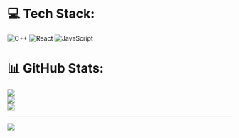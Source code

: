 
# 💻 Tech Stack:
![C++](https://img.shields.io/badge/c++-%2300599C.svg?style=for-the-badge&logo=c%2B%2B&logoColor=white) ![React](https://img.shields.io/badge/react-%2320232a.svg?style=for-the-badge&logo=react&logoColor=%2361DAFB) ![JavaScript](https://img.shields.io/badge/javascript-%23323330.svg?style=for-the-badge&logo=javascript&logoColor=%23F7DF1E)
# 📊 GitHub Stats:
![](https://github-readme-stats.vercel.app/api?username=shawnspitzel&theme=dark&hide_border=false&include_all_commits=false&count_private=false)<br/>
![](https://nirzak-streak-stats.vercel.app/?user=shawnspitzel&theme=dark&hide_border=false)<br/>
![](https://github-readme-stats.vercel.app/api/top-langs/?username=shawnspitzel&theme=dark&hide_border=false&include_all_commits=false&count_private=false&layout=compact)

---
[![](https://visitcount.itsvg.in/api?id=shawnspitzel&icon=0&color=0)](https://visitcount.itsvg.in)

<!-- Proudly created with GPRM ( https://gprm.itsvg.in ) -->
